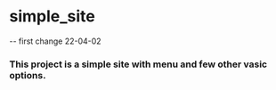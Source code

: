 # simple_site

-- first change 22-04-02

### This project is a simple site with menu and few other vasic options.
